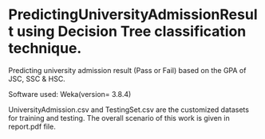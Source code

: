 # PredictingUniversityAdmissionResult using Decision Tree classification technique.

Predicting university admission result (Pass or Fail) based on the GPA of JSC, SSC & HSC.

Software used: Weka(version= 3.8.4)

UniversityAdmission.csv and TestingSet.csv are the customized datasets for training and testing. The overall scenario of this work is given in report.pdf file. 
